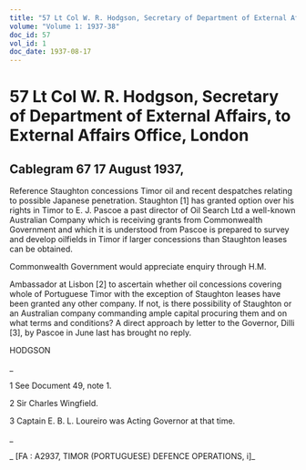 ```yaml
---
title: "57 Lt Col W. R. Hodgson, Secretary of Department of External Affairs, to External Affairs Office, London"
volume: "Volume 1: 1937-38"
doc_id: 57
vol_id: 1
doc_date: 1937-08-17
---
```


# 57 Lt Col W. R. Hodgson, Secretary of Department of External Affairs, to External Affairs Office, London

## Cablegram 67 17 August 1937,

Reference Staughton concessions Timor oil and recent despatches relating to possible Japanese penetration. Staughton [1] has granted option over his rights in Timor to E. J. Pascoe a past director of Oil Search Ltd a well-known Australian Company which is receiving grants from Commonwealth Government and which it is understood from Pascoe is prepared to survey and develop oilfields in Timor if larger concessions than Staughton leases can be obtained.

Commonwealth Government would appreciate enquiry through H.M.

Ambassador at Lisbon [2] to ascertain whether oil concessions covering whole of Portuguese Timor with the exception of Staughton leases have been granted any other company. If not, is there possibility of Staughton or an Australian company commanding ample capital procuring them and on what terms and conditions? A direct approach by letter to the Governor, Dilli [3], by Pascoe in June last has brought no reply.

HODGSON

_

1 See Document 49, note 1.

2 Sir Charles Wingfield.

3 Captain E. B. L. Loureiro was Acting Governor at that time.

_

_ [FA : A2937, TIMOR (PORTUGUESE) DEFENCE OPERATIONS, i]_
